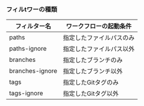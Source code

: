 ### フィルtワーの種類

| フィルター名 | ワークフローの起動条件 |
| --- | --- |
| paths | 指定したファイルパスのみ |
| paths-ignore | 指定したファイルパス以外 |
| branches | 指定したブランチのみ |
| branches-ignore | 指定したブランチ以外 |
| tags | 指定したGitタグのみ |
| tags-ignore | 指定したGitタグ以外 |

